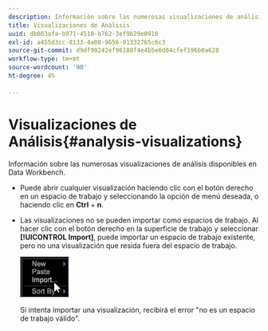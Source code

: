 ```yaml
---
description: Información sobre las numerosas visualizaciones de análisis disponibles en Data Workbench.
title: Visualizaciones de Análisis
uuid: db003afa-b971-4510-b762-3ef9b29e0910
exl-id: a455d3cc-8133-4a08-9656-91332765c6c3
source-git-commit: d9df90242ef96188f4e4b5e6d04cfef196b0a628
workflow-type: tm+mt
source-wordcount: '90'
ht-degree: 4%

---
```


# Visualizaciones de Análisis{#analysis-visualizations}

Información sobre las numerosas visualizaciones de análisis disponibles en Data Workbench.

* Puede abrir cualquier visualización haciendo clic con el botón derecho en un espacio de trabajo y seleccionando la opción de menú deseada, o haciendo clic en **Ctrl** + **n**.

* Las visualizaciones no se pueden importar como espacios de trabajo. Al hacer clic con el botón derecho en la superficie de trabajo y seleccionar **[!UICONTROL Import]**, puede importar un espacio de trabajo existente, pero no una visualización que resida fuera del espacio de trabajo.

   ![](assets/import_workspace.png)

   Si intenta importar una visualización, recibirá el error &quot;no es un espacio de trabajo válido&quot;.
